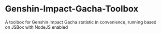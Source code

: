 # Genshin-Impact-Gacha-Toolbox
A toolbox for Genshin Impact Gacha statistic in convenience, running based on JSBox with NodeJS enabled
